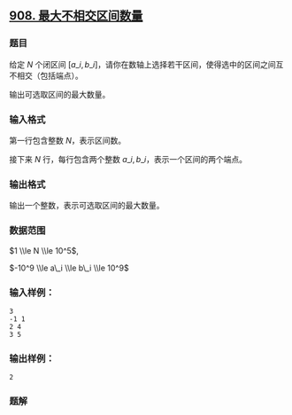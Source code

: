 ## [908\. 最大不相交区间数量](https://www.acwing.com/problem/content/910/)

### 题目

给定 $N$ 个闭区间 $[a\_i,b\_i]$，请你在数轴上选择若干区间，使得选中的区间之间互不相交（包括端点）。

输出可选取区间的最大数量。

### 输入格式

第一行包含整数 $N$，表示区间数。

接下来 $N$ 行，每行包含两个整数 $a\_i,b\_i$，表示一个区间的两个端点。

### 输出格式

输出一个整数，表示可选取区间的最大数量。

### 数据范围

$1 \\le N \\le 10^5$,

$-10^9 \\le a\_i \\le b\_i \\le 10^9$

### 输入样例：

```
3
-1 1
2 4
3 5
```

### 输出样例：

```
2
```

### 题解

